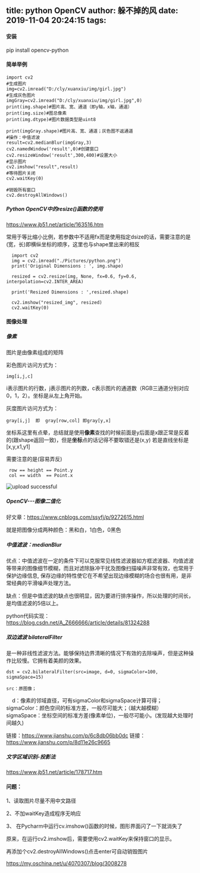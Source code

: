 title: python  OpenCV
author: 躲不掉的风
date: 2019-11-04 20:24:15
tags:
---
#### 安装
pip install opencv-python
#### 简单举例    
    import cv2
    #生成图片
    img=cv2.imread("D:/cly/xuanxiu/img/girl.jpg")
    #生成灰色图片
    imgGray=cv2.imread("D:/cly/xuanxiu/img/girl.jpg",0)
    print(img.shape)#图片高、宽、通道（即y轴，x轴，通道）
    print(img.size)#图总像素
    print(img.dtype)#图片数据类型是uint8

    print(imgGray.shape)#图片高、宽、通道；灰色图不返通道
    #操作：中值滤波
    result=cv2.medianBlur(imgGray,3)
    cv2.namedWindow('result',0)#创建窗口
    cv2.resizeWindow('result',300,400)#设置大小
    #显示图片
    cv2.imshow("result",result)
    #等待图片关闭
    cv2.waitKey(0)
    
    #销毁所有窗口
    cv2.destroyAllWindows()
    
#####  Python OpenCV中的resize()函数的使用
https://www.jb51.net/article/163516.htm

常用于等比缩小比例，若参数中不适用fx而是使用指定dsize的话，需要注意的是(宽，长)即横纵坐标的顺序，这里也与shape里出来的相反

      import cv2
      img = cv2.imread("./Pictures/python.png")
      print('Original Dimensions : ', img.shape)

      resized = cv2.resize(img, None, fx=0.6, fy=0.6, interpolation=cv2.INTER_AREA)

      print('Resized Dimensions : ',resized.shape)

      cv2.imshow("resized_img", resized)
      cv2.waitKey(0)

####  图像处理

#####  像素
图片是由像素组成的矩阵

彩色图片访问方式为：

	img[i,j,c]

i表示图片的行数，j表示图片的列数，c表示图片的通道数（RGB三通道分别对应0，1，2）。坐标是从左上角开始。

灰度图片访问方式为：

	gray[i,j]  即  gray[row,col] 即gray[y,x]
 
 
 坐标系这里有点晕，总结就是使用**像素**查找的时候前面是y后面是x跟正常是反着的(跟shape返回一致)，但是**坐标**点的话记得不要取错还是(x,y)
    若是直线坐标是[x,y,x1,y1]
 
 需要注意的是(容易弄反)
 
     row == height == Point.y
     col == width  == Point.x


![upload successful](/images/pasted-97.png)

##### OpenCV---图像二值化

好文章：https://www.cnblogs.com/ssyfj/p/9272615.html

就是把图像分成两种颜色：黑和白，1白色，0黑色

##### 中值滤波：medianBlur 

优点：中值滤波在一定的条件下可以克服常见线性滤波器如方框滤波器、均值滤波等带来的图像细节模糊，而且对滤除脉冲干扰及图像扫描噪声非常有效，也常用于保护边缘信息, 保存边缘的特性使它在不希望出现边缘模糊的场合也很有用，是非常经典的平滑噪声处理方法。

缺点：但是中值滤波的缺点也很明显，因为要进行排序操作，所以处理的时间长，是均值滤波的5倍以上。

python代码实现：
https://blog.csdn.net/A_Z666666/article/details/81324288

##### 双边滤波 bilateralFilter
是一种非线性滤波方法。能够保持边界清晰的情况下有效的去除噪声，但是这种操作比较慢。它拥有着美颜的效果。

    dst = cv2.bilateralFilter(src=image, d=0, sigmaColor=100, sigmaSpace=15)

    src：原图像；
    d：像素的邻域直径，可有sigmaColor和sigmaSpace计算可得；
    sigmaColor：颜色空间的标准方差，一般尽可能大；（越大越模糊）
    sigmaSpace：坐标空间的标准方差(像素单位)，一般尽可能小。(发现越大处理时间越久)

链接：https://www.jianshu.com/p/6c8db06bb0dc
链接：https://www.jianshu.com/p/8d11e26c9665

##### 文字区域识别-投影法
https://www.jb51.net/article/178717.htm

#### 问题：
1、读取图片尽量不用中文路径

2、不加waitKey造成程序无响应

3、 在Pycharm中运行cv.imshow()函数的时候，图形界面闪了一下就消失了

原来，在运行cv2.imshow后，需要使用cv2.waitKey来保持窗口的显示。

再添加个cv2.destroyAllWindows()点击enter可自动销毁图片


https://my.oschina.net/u/4070307/blog/3008278